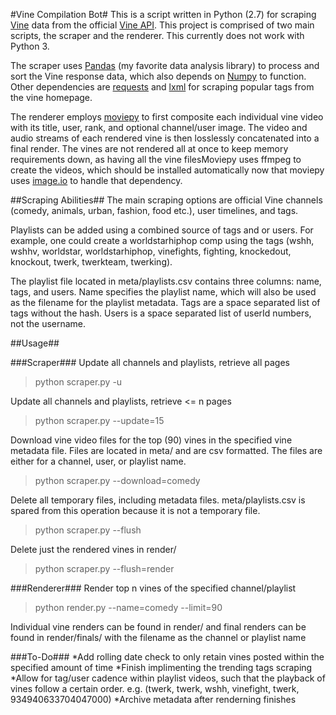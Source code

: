 #Vine Compilation Bot#
This is a script written in Python (2.7) for scraping [Vine][1] data from the official [Vine API][2].  This project is comprised of two main scripts, the scraper and the renderer.  This currently does not work with Python 3.

The scraper uses [Pandas][3] (my favorite data analysis library) to process and sort the Vine response data, which also depends on [Numpy][6] to function.  Other dependencies are [requests][4] and [lxml][5] for scraping popular tags from the vine homepage.

The renderer employs [moviepy][7] to first composite each individual vine video with its title, user, rank, and optional channel/user image.  The video and audio streams of each rendered vine is then losslessly concatenated into a final render.  The vines are not rendered all at once to keep memory requirements down, as having all the vine filesMoviepy uses ffmpeg to create the videos, which should be installed automatically now that moviepy uses [image.io][8] to handle that dependency.

##Scraping Abilities##
The main scraping options are official Vine channels (comedy, animals, urban, fashion, food etc.), user timelines, and tags.  

Playlists can be added using a combined source of tags and or users. For example, one could create a worldstarhiphop comp using the tags (wshh, wshhv, worldstar, worldstarhiphop, vinefights, fighting, knockedout, knockout, twerk, twerkteam, twerking).

The playlist file located in meta/playlists.csv contains three columns: name, tags, and users. Name specifies the playlist name, which will also be used as the filename for the playlist metadata. Tags are a space separated list of tags without the hash.  Users is a space separated list of userId numbers, not the username.

##Usage##

###Scraper###
Update all channels and playlists, retrieve all pages
> python scraper.py -u

Update all channels and playlists, retrieve <= n pages
> python scraper.py --update=15

Download vine video files for the top (90) vines in the specified vine  metadata file. Files are located in meta/ and are csv formatted.  The files are either for a channel, user, or playlist name.
> python scraper.py --download=comedy

Delete all temporary files, including metadata files. meta/playlists.csv is spared from this operation because it is not a temporary file.
> python scraper.py --flush

Delete just the rendered vines in render/
> python scraper.py --flush=render

###Renderer###
Render top n vines of the specified channel/playlist
> python render.py --name=comedy --limit=90

Individual vine renders can be found in render/ and final renders can be found in render/finals/ with the filename as the channel or playlist name

###To-Do###
*Add rolling date check to only retain vines posted within the specified amount of time
*Finish implimenting the trending tags scraping
*Allow for tag/user cadence within playlist videos, such that the playback of vines follow a certain order. e.g. (twerk, twerk, wshh, vinefight, twerk, 934940633704047000)
*Archive metadata after renderning finishes

[1]: http://vine.co/
[2]: https://github.com/VineAPI/VineAPI/blob/master/endpoints.md
[3]: http://pandas.pydata.org/
[4]: http://docs.python-requests.org/en/latest/
[5]: http://lxml.de/
[6]: http://www.numpy.org/
[7]: https://github.com/Zulko/moviepy
[8]: http://imageio.github.io/